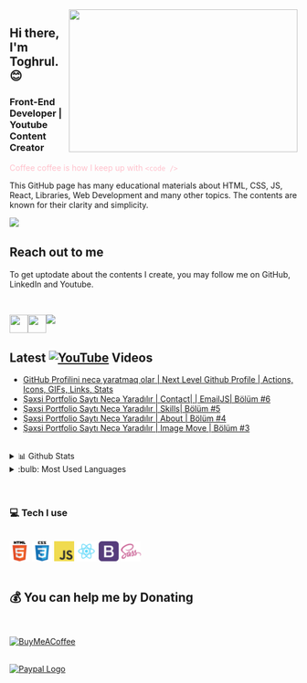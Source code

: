 <img src="https://media.giphy.com/media/26tn33aiTi1jkl6H6/giphy.gif" align="right" width="400" height="250">

## Hi there, I'm Toghrul. :blush:

### Front-End Developer | Youtube Content Creator

<font color="pink"> Coffee coffee is how I keep up with `<code />` </font>

This GitHub page has many educational materials about HTML, CSS, JS, React, Libraries, Web Development and many other topics. The contents are known for their clarity and simplicity.

![](https://komarev.com/ghpvc/?username=toghrulG&color=blueviolet)

## Reach out to me

To get uptodate about the contents I create, you may follow me on GitHub, LinkedIn and Youtube.

<br />

[<img height="32" width="32" color="red" src="https://upload.wikimedia.org/wikipedia/commons/thumb/4/4f/YouTube_social_white_squircle.svg/2048px-YouTube_social_white_squircle.svg.png" align="left" />
][youtube]
[<img height="32" width="32" src="https://cdn-icons-png.flaticon.com/512/174/174857.png" align="left" />
][linkedin]
[<img height="32" width="" src="https://logos-world.net/wp-content/uploads/2021/11/Udemy-Emblem.png" align="left" />
][udemy]

<br />

<br />


## Latest <a href="https://www.youtube.com/@programmingwithtoghrul" target="_blank"><img width="100" src='https://upload.wikimedia.org/wikipedia/commons/thumb/b/b8/YouTube_Logo_2017.svg/2560px-YouTube_Logo_2017.svg.png' alt='YouTube' width="5%"></a>    Videos

<!-- YOUTUBE:START -->
- [GitHub Profilini necə yaratmaq olar | Next Level Github Profile | Actions, Icons, GIFs, Links, Stats](https://www.youtube.com/watch?v=GiRTh7IYV3U)
- [Şəxsi Portfolio Saytı Necə Yaradılır | Contact| | EmailJS| Bölüm #6](https://www.youtube.com/watch?v=dxewv6obFDo)
- [Şəxsi Portfolio Saytı Necə Yaradılır | Skills| Bölüm #5](https://www.youtube.com/watch?v=nKap8AdrRw0)
- [Şəxsi Portfolio Saytı Necə Yaradılır | About | Bölüm #4](https://www.youtube.com/watch?v=eYwgGvTFESo)
- [Şəxsi Portfolio Saytı Necə Yaradılır | Image Move | Bölüm #3](https://www.youtube.com/watch?v=B715MBOpRvk)
<!-- YOUTUBE:END -->

<br />

<details>
<summary>📊 Github Stats</summary>
<img src="https://github-readme-stats.vercel.app/api?username=toghrulG&theme=radical" >
</details>
<details>
<summary>:bulb: Most Used Languages</summary>
<img src="https://github-readme-stats.vercel.app/api/top-langs/?username=anuraghazra&layout=compact" >
</details>

[youtube]: https://www.youtube.com/@programmingwithtoghrul/
[linkedin]: https://www.linkedin.com/in/toghrul-gafarov-8b89aa126/
[udemy]: https://www.udemy.com/course/sifirdan-front-end-proqramlasdirma-kursu/?instructorPreviewMode=guest

<br />
<br />

### 💻 Tech I use

<br />

<div>
  <img src="https://raw.githubusercontent.com/github/explore/80688e429a7d4ef2fca1e82350fe8e3517d3494d/topics/html/html.png" width="35" height="35">
  <img src="https://raw.githubusercontent.com/github/explore/80688e429a7d4ef2fca1e82350fe8e3517d3494d/topics/css/css.png" width="35" height="35">
  <img src="https://raw.githubusercontent.com/github/explore/80688e429a7d4ef2fca1e82350fe8e3517d3494d/topics/javascript/javascript.png" width="35"      height="35">
  <img src="https://raw.githubusercontent.com/github/explore/80688e429a7d4ef2fca1e82350fe8e3517d3494d/topics/react/react.png" width="35" height="35">
  <img src="https://raw.githubusercontent.com/github/explore/80688e429a7d4ef2fca1e82350fe8e3517d3494d/topics/bootstrap/bootstrap.png" width="35" height="35">
  <img src="https://raw.githubusercontent.com/github/explore/80688e429a7d4ef2fca1e82350fe8e3517d3494d/topics/sass/sass.png" width="35" height="35">
<div>
 
<br />

## 💰 You can help me by Donating

<br />

[![BuyMeACoffee](https://img.shields.io/badge/Buy%20Me%20a%20Coffee-ffdd00?style=for-the-badge&logo=buy-me-a-coffee&logoColor=black)](https://www.buymeacoffee.com/codertoghrul)
  
 <br />
  
<div> 
  <a href = "https://www.paypal.me/ToghrulGafarov"><img src='https://companieslogo.com/img/orig/PYPL-3570673e.png?t=1633695449' alt='Paypal Logo'   style="width:10%"/></a>
</div>
